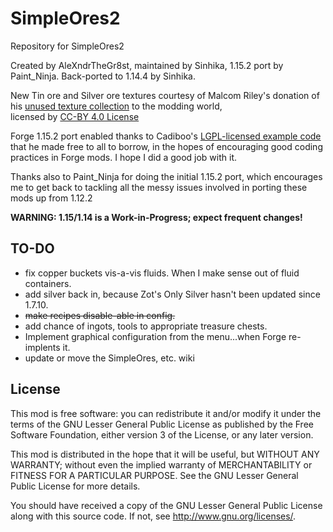 SimpleOres2
==========

Repository for SimpleOres2

Created by AleXndrTheGr8st, maintained by Sinhika, 1.15.2 port by Paint_Ninja.
Back-ported to 1.14.4 by Sinhika.

New Tin ore and Silver ore textures courtesy of Malcom Riley's donation of his 
[unused texture collection](https://github.com/malcolmriley/unused-textures) to the modding world,   
licensed by [CC-BY 4.0 License](https://creativecommons.org/licenses/by/4.0/)

Forge 1.15.2 port enabled thanks to Cadiboo's [LGPL-licensed example code](https://github.com/Cadiboo/Example-Mod) that he made free to all to borrow, 
in the hopes of encouraging good coding practices in
Forge mods. I hope I did a good job with it. 

Thanks also to Paint_Ninja for doing the initial 1.15.2 port, which encourages
me to get back to tackling all the messy issues involved in porting these
mods up from 1.12.2

**WARNING: 1.15/1.14 is a Work-in-Progress; expect frequent changes!**

TO-DO
-----
* fix copper buckets vis-a-vis fluids. When I make sense out of fluid containers.
* add silver back in, because Zot's Only Silver hasn't been updated since 1.7.10.
* <s>make recipes disable-able in config.</s>
* add chance of ingots, tools to appropriate treasure chests.
* Implement graphical configuration from the menu...when Forge re-implents it.
* update or move the SimpleOres, etc. wiki

License
-------

This mod is free software: you can redistribute it and/or modify it under the
terms of the GNU Lesser General Public License as published by the Free
Software Foundation, either version 3 of the License, or any later version.

This mod is distributed in the hope that it will be useful, but WITHOUT ANY
WARRANTY; without even the implied warranty of MERCHANTABILITY or FITNESS FOR A
PARTICULAR PURPOSE.  See the GNU Lesser General Public License for more
details.

You should have received a copy of the GNU Lesser General Public License along
with this source code.  If not, see <http://www.gnu.org/licenses/>.
